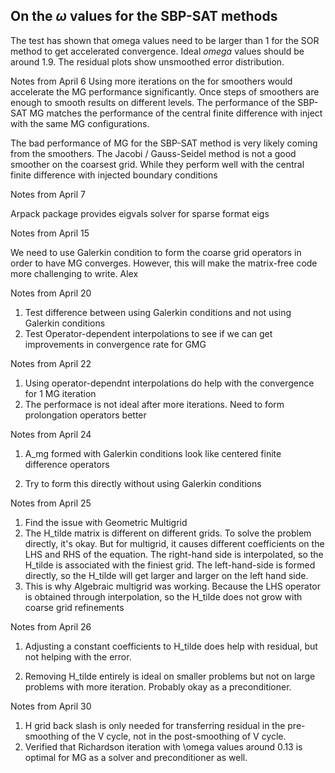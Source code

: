 ## On the $\omega$ values for the SBP-SAT methods


The test has shown that omega values need to be larger than 1 for the SOR method to get accelerated convergence. Ideal $omega$ values should be around 1.9. The residual plots show unsmoothed error distribution.


Notes from April 6
Using more iterations on the for smoothers would accelerate the MG performance significantly. Once steps of smoothers are enough to smooth results on different levels. The performance of the SBP-SAT MG matches the performance of the central finite difference with inject with the same MG configurations.


The bad performance of MG for the SBP-SAT method is very likely coming from the smoothers. The Jacobi / Gauss-Seidel method is not a good smoother on the coarsest grid. While they perform well with the central finite difference with injected boundary conditions



Notes from April 7

Arpack package provides eigvals solver for sparse format eigs


Notes from April 15

We need to use Galerkin condition to form the coarse grid operators in order to have MG converges. However, this will make the matrix-free code more challenging to write.
Alex


Notes from April 20

1. Test difference between using Galerkin conditions and not using Galerkin conditions
2. Test Operator-dependent interpolations to see if we can get improvements in convergence rate for GMG


Notes from April 22

1. Using operator-dependnt interpolations do help with the convergence for 1 MG iteration
2. The performace is not ideal after more iterations. Need to form prolongation operators better


Notes from April 24

1. A_mg formed with Galerkin conditions look like centered finite difference operators

2. Try to form this directly without using Galerkin conditions


Notes from April 25

1. Find the issue with Geometric Multigrid
2. The H_tilde matrix is different on different grids. To solve the problem directly, it's okay. But for multigrid, it causes different coefficients on the LHS and RHS of the equation. The right-hand side is interpolated, so the H_tilde is associated with the finiest grid. The left-hand-side is formed directly, so the H_tilde will get larger and larger on the left hand side.
3. This is why Algebraic multigrid was working. Because the LHS operator is obtained through interpolation, so the H_tilde does not grow with coarse grid refinements


Notes from April 26

1. Adjusting a constant coefficients to H_tilde does help with residual, but not helping with the error.

2. Removing H_tilde entirely is ideal on smaller problems but not on large problems with more iteration. Probably okay as a preconditioner.


Notes from April 30 
1. H grid back slash is only needed for transferring residual in the pre-smoothing of the V cycle, not in the post-smoothing of V cycle.
2. Verified that Richardson iteration with \omega values around 0.13 is optimal for MG as a solver and preconditioner as well.